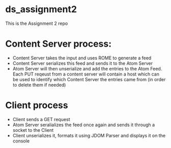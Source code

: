 # ds_assignment2
This is the Assignment 2 repo


# Content Server process:
- Content Server takes the input and uses ROME to generate a feed
- Content Server serializes this feed and sends it to the Atom Server
- Atom Server will then unserialize and add the entries to the Atom Feed. Each PUT reqeust from a content server will contain a host which can be used to identify which Content Server the entries came from (in order to delete them if needed)

# Client process
- Client sends a GET request 
- Atom Server seralializes the feed once again and sends it through a socket to the Client
- Client unserializes it, formats it using JDOM Parser and displays it on the console
